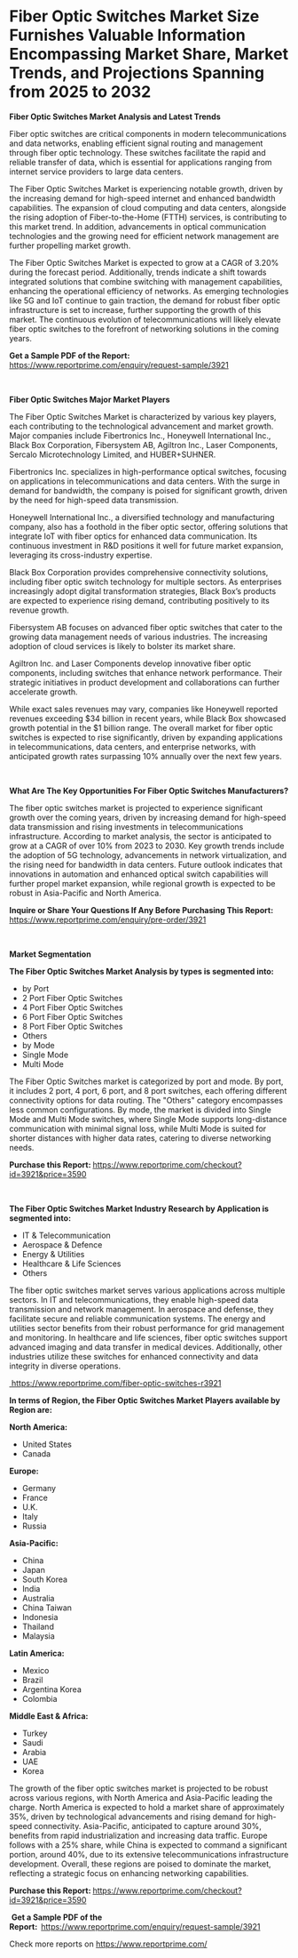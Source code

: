 <p><h1>Fiber Optic Switches Market Size Furnishes Valuable Information Encompassing Market Share, Market Trends, and Projections Spanning from 2025 to 2032</h1></p><p><strong>Fiber Optic Switches Market Analysis and Latest Trends</strong></p>
<p><p>Fiber optic switches are critical components in modern telecommunications and data networks, enabling efficient signal routing and management through fiber optic technology. These switches facilitate the rapid and reliable transfer of data, which is essential for applications ranging from internet service providers to large data centers.</p><p>The Fiber Optic Switches Market is experiencing notable growth, driven by the increasing demand for high-speed internet and enhanced bandwidth capabilities. The expansion of cloud computing and data centers, alongside the rising adoption of Fiber-to-the-Home (FTTH) services, is contributing to this market trend. In addition, advancements in optical communication technologies and the growing need for efficient network management are further propelling market growth.</p><p>The Fiber Optic Switches Market is expected to grow at a CAGR of 3.20% during the forecast period. Additionally, trends indicate a shift towards integrated solutions that combine switching with management capabilities, enhancing the operational efficiency of networks. As emerging technologies like 5G and IoT continue to gain traction, the demand for robust fiber optic infrastructure is set to increase, further supporting the growth of this market. The continuous evolution of telecommunications will likely elevate fiber optic switches to the forefront of networking solutions in the coming years.</p></p>
<p><strong>Get a Sample PDF of the Report:&nbsp;</strong> <a href="https://www.reportprime.com/enquiry/request-sample/3921?utm_campaign=3127&utm_medium=2&utm_source=Github&utm_content=ia&utm_term=18032025&utm_id=fiber-optic-switches">https://www.reportprime.com/enquiry/request-sample/3921</a></p>
<p>&nbsp;</p>
<p><strong>Fiber Optic Switches Major Market Players</strong></p>
<p><p>The Fiber Optic Switches Market is characterized by various key players, each contributing to the technological advancement and market growth. Major companies include Fibertronics Inc., Honeywell International Inc., Black Box Corporation, Fibersystem AB, Agiltron Inc., Laser Components, Sercalo Microtechnology Limited, and HUBER+SUHNER.</p><p>Fibertronics Inc. specializes in high-performance optical switches, focusing on applications in telecommunications and data centers. With the surge in demand for bandwidth, the company is poised for significant growth, driven by the need for high-speed data transmission. </p><p>Honeywell International Inc., a diversified technology and manufacturing company, also has a foothold in the fiber optic sector, offering solutions that integrate IoT with fiber optics for enhanced data communication. Its continuous investment in R&D positions it well for future market expansion, leveraging its cross-industry expertise.</p><p>Black Box Corporation provides comprehensive connectivity solutions, including fiber optic switch technology for multiple sectors. As enterprises increasingly adopt digital transformation strategies, Black Box’s products are expected to experience rising demand, contributing positively to its revenue growth.</p><p>Fibersystem AB focuses on advanced fiber optic switches that cater to the growing data management needs of various industries. The increasing adoption of cloud services is likely to bolster its market share.</p><p>Agiltron Inc. and Laser Components develop innovative fiber optic components, including switches that enhance network performance. Their strategic initiatives in product development and collaborations can further accelerate growth.</p><p>While exact sales revenues may vary, companies like Honeywell reported revenues exceeding $34 billion in recent years, while Black Box showcased growth potential in the $1 billion range. The overall market for fiber optic switches is expected to rise significantly, driven by expanding applications in telecommunications, data centers, and enterprise networks, with anticipated growth rates surpassing 10% annually over the next few years.</p></p>
<p>&nbsp;</p>
<p><strong>What Are The Key Opportunities For Fiber Optic Switches Manufacturers?</strong></p>
<p><p>The fiber optic switches market is projected to experience significant growth over the coming years, driven by increasing demand for high-speed data transmission and rising investments in telecommunications infrastructure. According to market analysis, the sector is anticipated to grow at a CAGR of over 10% from 2023 to 2030. Key growth trends include the adoption of 5G technology, advancements in network virtualization, and the rising need for bandwidth in data centers. Future outlook indicates that innovations in automation and enhanced optical switch capabilities will further propel market expansion, while regional growth is expected to be robust in Asia-Pacific and North America.</p></p>
<p><strong>Inquire or Share Your Questions If Any Before Purchasing This Report:</strong> <a href="https://www.reportprime.com/enquiry/pre-order/3921?utm_campaign=3127&utm_medium=2&utm_source=Github&utm_content=ia&utm_term=18032025&utm_id=fiber-optic-switches">https://www.reportprime.com/enquiry/pre-order/3921</a></p>
<p>&nbsp;</p>
<p><strong>Market Segmentation</strong></p>
<p><strong>The Fiber Optic Switches Market Analysis by types is segmented into:</strong></p>
<p><ul><li>by Port</li><li>2 Port Fiber Optic Switches</li><li>4 Port Fiber Optic Switches</li><li>6 Port Fiber Optic Switches</li><li>8 Port Fiber Optic Switches</li><li>Others</li><li>by Mode</li><li>Single Mode</li><li>Multi Mode</li></ul></p>
<p><p>The Fiber Optic Switches market is categorized by port and mode. By port, it includes 2 port, 4 port, 6 port, and 8 port switches, each offering different connectivity options for data routing. The "Others" category encompasses less common configurations. By mode, the market is divided into Single Mode and Multi Mode switches, where Single Mode supports long-distance communication with minimal signal loss, while Multi Mode is suited for shorter distances with higher data rates, catering to diverse networking needs.</p></p>
<p><strong>Purchase this Report:&nbsp;</strong><a href="https://www.reportprime.com/checkout?id=3921&price=3590&utm_campaign=3127&utm_medium=2&utm_source=Github&utm_content=ia&utm_term=18032025&utm_id=fiber-optic-switches">https://www.reportprime.com/checkout?id=3921&price=3590</a></p>
<p>&nbsp;</p>
<p><strong>The Fiber Optic Switches Market Industry Research by Application is segmented into:</strong></p>
<p><ul><li>IT & Telecommunication</li><li>Aerospace & Defence</li><li>Energy & Utilities</li><li>Healthcare & Life Sciences</li><li>Others</li></ul></p>
<p><p>The fiber optic switches market serves various applications across multiple sectors. In IT and telecommunications, they enable high-speed data transmission and network management. In aerospace and defense, they facilitate secure and reliable communication systems. The energy and utilities sector benefits from their robust performance for grid management and monitoring. In healthcare and life sciences, fiber optic switches support advanced imaging and data transfer in medical devices. Additionally, other industries utilize these switches for enhanced connectivity and data integrity in diverse operations.</p></p>
<p><a href="https://www.reportprime.com/fiber-optic-switches-r3921?utm_campaign=3127&utm_medium=2&utm_source=Github&utm_content=ia&utm_term=18032025&utm_id=fiber-optic-switches">&nbsp;https://www.reportprime.com/fiber-optic-switches-r3921</a></p>
<p><strong>In terms of Region, the Fiber Optic Switches Market Players available by Region are:</strong></p>
<p>
    <p> <strong> North America: </strong>
        <ul>
            <li>United States</li>
            <li>Canada</li>
        </ul>
        </p> 
    <p> <strong> Europe: </strong>
        <ul>
            <li>Germany</li>
            <li>France</li>
            <li>U.K.</li>
            <li>Italy</li>
            <li>Russia</li>
        </ul>
        </p> 
    <p> <strong> Asia-Pacific: </strong>
        <ul>
            <li>China</li>
            <li>Japan</li>
            <li>South Korea</li>
            <li>India</li>
            <li>Australia</li>
            <li>China Taiwan</li>
            <li>Indonesia</li>
            <li>Thailand</li>
            <li>Malaysia</li>
        </ul>
        </p> 
    <p> <strong> Latin America: </strong>
        <ul>
            <li>Mexico</li>
            <li>Brazil</li>
            <li>Argentina Korea</li>
            <li>Colombia</li>
        </ul>
        </p> 
    <p> <strong> Middle East & Africa: </strong>
        <ul>
            <li>Turkey</li>
            <li>Saudi</li>
            <li>Arabia</li>
            <li>UAE</li>
            <li>Korea</li>
        </ul>
    </p>
    </p>
<p><p>The growth of the fiber optic switches market is projected to be robust across various regions, with North America and Asia-Pacific leading the charge. North America is expected to hold a market share of approximately 35%, driven by technological advancements and rising demand for high-speed connectivity. Asia-Pacific, anticipated to capture around 30%, benefits from rapid industrialization and increasing data traffic. Europe follows with a 25% share, while China is expected to command a significant portion, around 40%, due to its extensive telecommunications infrastructure development. Overall, these regions are poised to dominate the market, reflecting a strategic focus on enhancing networking capabilities.</p></p>
<p><strong>Purchase this Report: </strong><a href="https://www.reportprime.com/checkout?id=3921&price=3590&utm_campaign=3127&utm_medium=2&utm_source=Github&utm_content=ia&utm_term=18032025&utm_id=fiber-optic-switches">https://www.reportprime.com/checkout?id=3921&price=3590</a></p>
<p>&nbsp;<strong>Get a Sample PDF of the Report:&nbsp;&nbsp;</strong><a href="https://www.reportprime.com/enquiry/request-sample/3921?utm_campaign=3127&utm_medium=2&utm_source=Github&utm_content=ia&utm_term=18032025&utm_id=fiber-optic-switches">https://www.reportprime.com/enquiry/request-sample/3921</a></p>
<p><strong></strong></p>
<p>Check more reports on <a href="https://www.reportprime.com/?utm_campaign=3127&utm_medium=2&utm_source=Github&utm_content=ia&utm_term=18032025&utm_id=fiber-optic-switches">https://www.reportprime.com/</a></p>